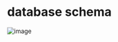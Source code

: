 # database schema
![image](https://github.com/krishnan472003/file-storage-system/assets/99252508/4032865b-fb03-4785-8a5a-6c899ddda517)
